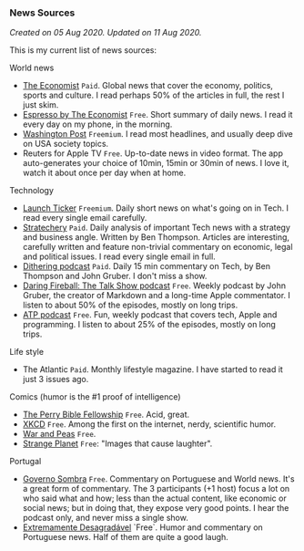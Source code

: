 ### News Sources
_Created on 05 Aug 2020. Updated on 11 Aug 2020._

This is my current list of news sources:

World news

* [The Economist](https://www.economist.com) `Paid`. Global news that cover the economy, politics, sports and culture. I read perhaps 50% of the articles in full, the rest I just skim.
* [Espresso by The Economist](https://www.economist.com) `Free`. Short summary of daily news. I read it every day on my phone, in the morning. 
* [Washington Post](https://www.wapo.com) `Freemium`. I read most headlines, and usually deep dive on USA society topics. 
* Reuters for Apple TV `Free`. Up-to-date news in video format. The app auto-generates your choice of 10min, 15min or 30min of news. I love it, watch it about once per day when at home. 

Technology

* [Launch Ticker](https://www.launchticker.com) `Freemium`. Daily short news on what's going on in Tech. I read every single email carefully.
* [Stratechery](https://www.stratechery.com) `Paid`. Daily analysis of important Tech news with a strategy and business angle. Written by Ben Thompson. Articles are interesting, carefully written and feature non-trivial commentary on economic, legal and political issues. I read every single email in full. 
* [Dithering podcast](https://dithering.fm) `Paid`. Daily 15 min commentary on Tech, by Ben Thompson and John Gruber. I don't miss a show. 
* [Daring Fireball: The Talk Show podcast](https://daringfireball.net/thetalkshow/) `Free`. Weekly podcast by John Gruber, the creator of Markdown and a long-time Apple commentator. I listen to about 50% of the episodes, mostly on long trips. 
* [ATP podcast](https://atp.fm) `Free`. Fun, weekly podcast that covers tech, Apple and programming. I listen to about 25% of the episodes, mostly on long trips. 

Life style

* The Atlantic `Paid`. Monthly lifestyle magazine. I have started to read it just 3 issues ago. 

Comics (humor is the #1 proof of intelligence)

* [The Perry Bible Fellowship](https://pbfcomics.com/) `Free`. Acid, great.
* [XKCD](https://xkcd.com) `Free`. Among the first on the internet, nerdy, scientific humor. 
* [War and Peas](https://warandpeas.com/) `Free`. 
* [Strange Planet](https://www.instagram.com/nathanwpylestrangeplanet/) `Free`: "Images that cause laughter".
 
Portugal

* [Governo Sombra](https://www.tsf.pt/programa/governo-sombra.html) `Free`. Commentary on Portuguese and World news. It's a great form of commentary. The 3 participants (+1 host) focus a lot on who said what and how; less than the actual content, like economic or social news; but in doing that, they expose very good points. I hear the podcast only, and never miss a single show. 
* [Extremamente Desagradável]([https://www.tsf.pt/programa/governo-sombra.html](https://rr.sapo.pt/extremamente-desagradavel)) `Free`. Humor and commentary on Portuguese news. Half of them are quite a good laugh.
